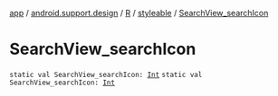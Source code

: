 [app](../../../index.md) / [android.support.design](../../index.md) / [R](../index.md) / [styleable](index.md) / [SearchView_searchIcon](.)

# SearchView_searchIcon

`static val SearchView_searchIcon: `[`Int`](https://kotlinlang.org/api/latest/jvm/stdlib/kotlin/-int/index.html)
`static val SearchView_searchIcon: `[`Int`](https://kotlinlang.org/api/latest/jvm/stdlib/kotlin/-int/index.html)